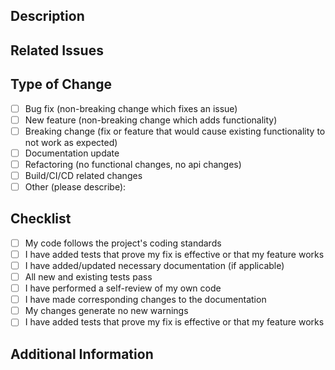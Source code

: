 ## Description

<!-- Provide a brief description of the changes in this PR -->

## Related Issues

<!-- List any related issues here (e.g., Fixes #123) -->

## Type of Change

- [ ] Bug fix (non-breaking change which fixes an issue)
- [ ] New feature (non-breaking change which adds functionality)
- [ ] Breaking change (fix or feature that would cause existing functionality to not work as expected)
- [ ] Documentation update
- [ ] Refactoring (no functional changes, no api changes)
- [ ] Build/CI/CD related changes
- [ ] Other (please describe):

## Checklist

- [ ] My code follows the project's coding standards
- [ ] I have added tests that prove my fix is effective or that my feature works
- [ ] I have added/updated necessary documentation (if applicable)
- [ ] All new and existing tests pass
- [ ] I have performed a self-review of my own code
- [ ] I have made corresponding changes to the documentation
- [ ] My changes generate no new warnings
- [ ] I have added tests that prove my fix is effective or that my feature works

## Additional Information

<!-- Add any additional information that would be helpful for reviewers -->
